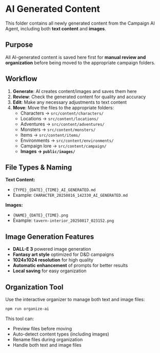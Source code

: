 # AI Generated Content

This folder contains all newly generated content from the Campaign AI Agent, including both **text content** and **images**.

## Purpose

All AI-generated content is saved here first for **manual review and organization** before being moved to the appropriate campaign folders.

## Workflow

1. **Generate**: AI creates content/images and saves them here
2. **Review**: Check the generated content for quality and accuracy
3. **Edit**: Make any necessary adjustments to text content
4. **Move**: Move the files to the appropriate folders:
   - Characters → `src/content/characters/`
   - Locations → `src/content/locations/` 
   - Adventures → `src/content/adventures/`
   - Monsters → `src/content/monsters/`
   - Items → `src/content/items/`
   - Environments → `src/content/environments/`
   - Campaign lore → `src/content/campaign/`
   - **Images → `public/images/`**

## File Types & Naming

**Text Content:**
- `{TYPE}_{DATE}_{TIME}_AI_GENERATED.md`
- Example: `CHARACTER_20250816_142330_AI_GENERATED.md`

**Images:**
- `{NAME}_{DATE}_{TIME}.png`
- Example: `tavern-interior_20250817_023152.png`

## Image Generation Features

- **DALL-E 3** powered image generation
- **Fantasy art style** optimized for D&D campaigns
- **1024x1024 resolution** for high quality
- **Automatic enhancement** of prompts for better results
- **Local saving** for easy organization

## Organization Tool

Use the interactive organizer to manage both text and image files:
```bash
npm run organize-ai
```

This tool can:
- Preview files before moving
- Auto-detect content types (including images)
- Rename files during organization
- Handle both text and image files
